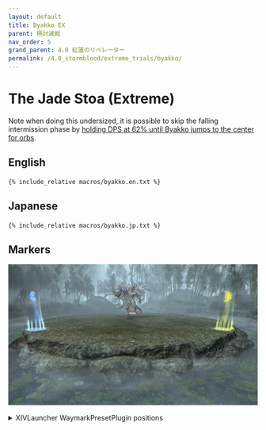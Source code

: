 ```yaml
---
layout: default
title: Byakko EX
parent: 極討滅戦
nav_order: 5
grand_parent: 4.0 紅蓮のリベレーター
permalink: /4.0_stormblood/extreme_trials/byakko/
---
```


# The Jade Stoa (Extreme)

Note when doing this undersized, it is possible to skip the falling intermission phase by [holding DPS at 62% until Byakko jumps to the center for orbs](https://youtu.be/pTQekJSPPC0).

## English
```
{% include_relative macros/byakko.en.txt %}
```

## Japanese
```
{% include_relative macros/byakko.jp.txt %}
```

## Markers

![](images/markers.jpg)
<details markdown=block>
<summary>XIVLauncher WaymarkPresetPlugin positions</summary>

```json
{
  "Name":"Byakko EX",
  "MapID":291,
  "A":{"X":0.0,"Y":0.0,"Z":-19.0,"ID":0,"Active":true},
  "B":{"X":16.454,"Y":0.0,"Z":9.5,"ID":1,"Active":true},
  "C":{"X":-16.454,"Y":0.0,"Z":9.5,"ID":2,"Active":true},
  "D":{"X":0.0,"Y":0.0,"Z":0.0,"ID":3,"Active":false},
  "One":{"X":0.0,"Y":0.0,"Z":0.0,"ID":4,"Active":false},
  "Two":{"X":0.0,"Y":0.0,"Z":0.0,"ID":5,"Active":false},
  "Three":{"X":0.0,"Y":0.0,"Z":0.0,"ID":6,"Active":false},
  "Four":{"X":0.0,"Y":0.0,"Z":0.0,"ID":7,"Active":false}
}
```

</details>
